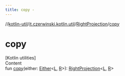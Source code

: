 ```yaml
---
title: copy -
---
```

//[kotlin-util](../../index.md)/[it.czerwinski.kotlin.util](../index.md)/[RightProjection](index.md)/[copy](copy.md)



# copy  
[Kotlin utilities]  
Content  
fun [copy](copy.md)(either: [Either](../-either/index.md)<[L](index.md), [R](index.md)>): [RightProjection](index.md)<[L](index.md), [R](index.md)>  



